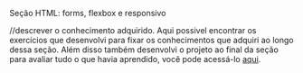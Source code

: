 Seção HTML: forms, flexbox e responsivo

//descrever o conhecimento adquirido.
Aqui possivel encontrar os exercícios que desenvolvi para fixar os conhecimentos que adquiri ao longo dessa seção. Além disso também desenvolvi o projeto ao final da seção para avaliar tudo o que havia aprendido, você pode acessá-lo [aqui](linkProjetoDaSeção).
